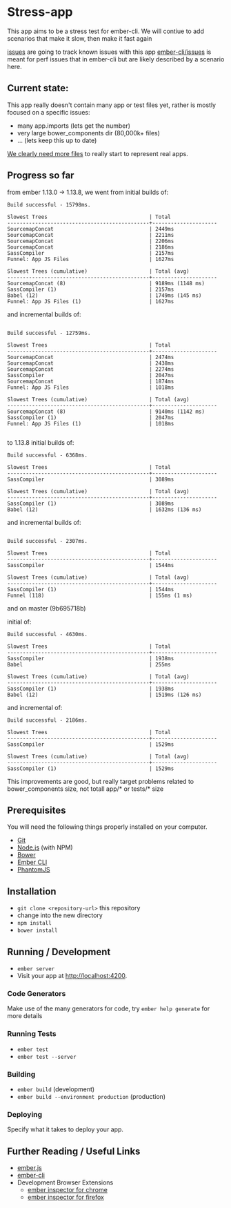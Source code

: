 # Stress-app

This app aims to be a stress test for ember-cli.
We will contiue to add scenarios that make it slow, then make it fast again



[issues](https://github.com/ember-cli/stress-app/issues/) are going to track known issues with this app
[ember-cli/issues](https://github.com/ember-cli/ember-cli/issues?q=is%3Aopen+is%3Aissue+label%3Aperformance) is meant for perf issues that in ember-cli but are likely described by a scenario here.

## Current state:

This app really doesn't contain many app or test files yet, rather is mostly focused on a specific issues:

* many app.imports (lets get the number)
* very large bower_components dir (80,000k+ files)
* ... (lets keep this up to date)

[We clearly need more files](https://github.com/ember-cli/stress-app/issues/2) to really start to represent real apps.

## Progress so far

from ember 1.13.0 -> 1.13.8, we went from initial builds of:

```
Build successful - 15798ms.

Slowest Trees                                 | Total
----------------------------------------------+---------------------
SourcemapConcat                               | 2449ms
SourcemapConcat                               | 2211ms
SourcemapConcat                               | 2206ms
SourcemapConcat                               | 2186ms
SassCompiler                                  | 2157ms
Funnel: App JS Files                          | 1627ms

Slowest Trees (cumulative)                    | Total (avg)
----------------------------------------------+---------------------
SourcemapConcat (8)                           | 9189ms (1148 ms)
SassCompiler (1)                              | 2157ms
Babel (12)                                    | 1749ms (145 ms)
Funnel: App JS Files (1)                      | 1627ms

```

and incremental builds of:

```

Build successful - 12759ms.

Slowest Trees                                 | Total
----------------------------------------------+---------------------
SourcemapConcat                               | 2474ms
SourcemapConcat                               | 2438ms
SourcemapConcat                               | 2274ms
SassCompiler                                  | 2047ms
SourcemapConcat                               | 1874ms
Funnel: App JS Files                          | 1018ms

Slowest Trees (cumulative)                    | Total (avg)
----------------------------------------------+---------------------
SourcemapConcat (8)                           | 9140ms (1142 ms)
SassCompiler (1)                              | 2047ms
Funnel: App JS Files (1)                      | 1018ms


```


to 1.13.8 initial builds of:

```
Build successful - 6368ms.

Slowest Trees                                 | Total
----------------------------------------------+---------------------
SassCompiler                                  | 3089ms

Slowest Trees (cumulative)                    | Total (avg)
----------------------------------------------+---------------------
SassCompiler (1)                              | 3089ms
Babel (12)                                    | 1632ms (136 ms)

```

and incremental builds of:

```

Build successful - 2307ms.

Slowest Trees                                 | Total
----------------------------------------------+---------------------
SassCompiler                                  | 1544ms

Slowest Trees (cumulative)                    | Total (avg)
----------------------------------------------+---------------------
SassCompiler (1)                              | 1544ms
Funnel (118)                                  | 155ms (1 ms)
```

and on master (9b695718b)

initial of:
```
Build successful - 4630ms.

Slowest Trees                                 | Total
----------------------------------------------+---------------------
SassCompiler                                  | 1938ms
Babel                                         | 255ms

Slowest Trees (cumulative)                    | Total (avg)
----------------------------------------------+---------------------
SassCompiler (1)                              | 1938ms
Babel (12)                                    | 1519ms (126 ms)

```

and incremental of:

```
Build successful - 2186ms.

Slowest Trees                                 | Total
----------------------------------------------+---------------------
SassCompiler                                  | 1529ms

Slowest Trees (cumulative)                    | Total (avg)
----------------------------------------------+---------------------
SassCompiler (1)                              | 1529ms
```

This improvements are good, but really target problems related to bower_components size, not totall app/* or tests/* size

## Prerequisites

You will need the following things properly installed on your computer.

* [Git](http://git-scm.com/)
* [Node.js](http://nodejs.org/) (with NPM)
* [Bower](http://bower.io/)
* [Ember CLI](http://www.ember-cli.com/)
* [PhantomJS](http://phantomjs.org/)

## Installation

* `git clone <repository-url>` this repository
* change into the new directory
* `npm install`
* `bower install`

## Running / Development

* `ember server`
* Visit your app at [http://localhost:4200](http://localhost:4200).

### Code Generators

Make use of the many generators for code, try `ember help generate` for more details

### Running Tests

* `ember test`
* `ember test --server`

### Building

* `ember build` (development)
* `ember build --environment production` (production)

### Deploying

Specify what it takes to deploy your app.

## Further Reading / Useful Links

* [ember.js](http://emberjs.com/)
* [ember-cli](http://www.ember-cli.com/)
* Development Browser Extensions
  * [ember inspector for chrome](https://chrome.google.com/webstore/detail/ember-inspector/bmdblncegkenkacieihfhpjfppoconhi)
  * [ember inspector for firefox](https://addons.mozilla.org/en-US/firefox/addon/ember-inspector/)

